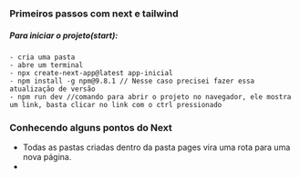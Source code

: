 

### Primeiros passos com next e tailwind

##### Para iniciar o projeto(start):
    - cria uma pasta
    - abre um terminal
    - npx create-next-app@latest app-inicial
    - npm install -g npm@9.8.1 // Nesse caso precisei fazer essa atualização de versão
    - npm run dev //comando para abrir o projeto no navegador, ele mostra um link, basta clicar no link com o ctrl pressionado

### Conhecendo alguns pontos do Next

 - Todas as pastas criadas dentro da pasta pages vira uma rota para uma nova página.
 - 







